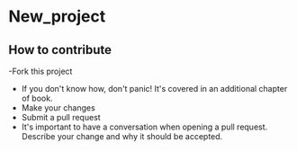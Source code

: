 # New_project

## How to contribute
-Fork this project 
  - If you don't know how, don't panic! It's covered in an additional chapter of book.
- Make your changes
- Submit a pull request
 - It's important to have a conversation when opening a pull request. Describe your change and why it should be accepted.
